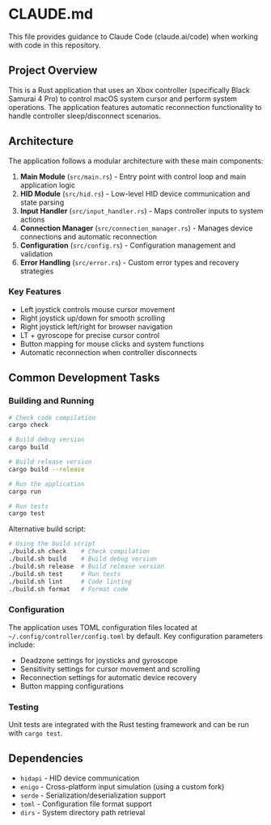 # CLAUDE.md

This file provides guidance to Claude Code (claude.ai/code) when working with code in this repository.

## Project Overview

This is a Rust application that uses an Xbox controller (specifically Black Samurai 4 Pro) to control macOS system cursor and perform system operations. The application features automatic reconnection functionality to handle controller sleep/disconnect scenarios.

## Architecture

The application follows a modular architecture with these main components:

1. **Main Module** (`src/main.rs`) - Entry point with control loop and main application logic
2. **HID Module** (`src/hid.rs`) - Low-level HID device communication and state parsing
3. **Input Handler** (`src/input_handler.rs`) - Maps controller inputs to system actions
4. **Connection Manager** (`src/connection_manager.rs`) - Manages device connections and automatic reconnection
5. **Configuration** (`src/config.rs`) - Configuration management and validation
6. **Error Handling** (`src/error.rs`) - Custom error types and recovery strategies

### Key Features
- Left joystick controls mouse cursor movement
- Right joystick up/down for smooth scrolling
- Right joystick left/right for browser navigation
- LT + gyroscope for precise cursor control
- Button mapping for mouse clicks and system functions
- Automatic reconnection when controller disconnects

## Common Development Tasks

### Building and Running
```bash
# Check code compilation
cargo check

# Build debug version
cargo build

# Build release version
cargo build --release

# Run the application
cargo run

# Run tests
cargo test
```

Alternative build script:
```bash
# Using the build script
./build.sh check    # Check compilation
./build.sh build    # Build debug version
./build.sh release  # Build release version
./build.sh test     # Run tests
./build.sh lint     # Code linting
./build.sh format   # Format code
```

### Configuration
The application uses TOML configuration files located at `~/.config/controller/config.toml` by default. Key configuration parameters include:
- Deadzone settings for joysticks and gyroscope
- Sensitivity settings for cursor movement and scrolling
- Reconnection settings for automatic device recovery
- Button mapping configurations

### Testing
Unit tests are integrated with the Rust testing framework and can be run with `cargo test`.

## Dependencies
- `hidapi` - HID device communication
- `enigo` - Cross-platform input simulation (using a custom fork)
- `serde` - Serialization/deserialization support
- `toml` - Configuration file format support
- `dirs` - System directory path retrieval